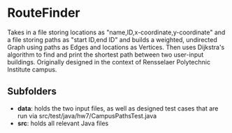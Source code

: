 # RouteFinder

Takes in a file storing locations as "name,ID,x-coordinate,y-coordinate" and a file storing paths as "start ID,end ID" and builds a weighted, undirected Graph using paths as Edges and locations as Vertices. Then uses Dijkstra's algorithm to find and print the shortest path between two user-input buildings. Originally designed in the context of Rensselaer Polytechnic Institute campus.

## Subfolders
- **data**: holds the two input files, as well as designed test cases that are run via src/test/java/hw7/CampusPathsTest.java
- **src**: holds all relevant Java files
